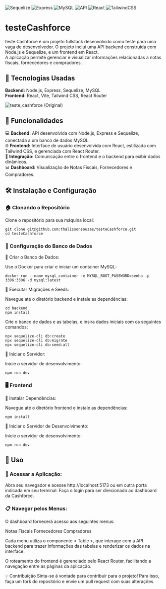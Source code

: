 ![Sequelize](https://img.shields.io/badge/Sequelize-v6.37.3-52B0E7)
![Express](https://img.shields.io/badge/Express-v4.19.2-gray)
![MySQL](https://img.shields.io/badge/MySQL-v8.0.31-F68C2E)
![API](https://img.shields.io/badge/API-REST-yellow)
![React](https://img.shields.io/badge/React-v17.0.2-blue)
![TailwindCSS](https://img.shields.io/badge/TailwindCSS-v2.2.19-06B6D4)
# testeCashforce

teste Cashforce é um projeto fullstack desenvolvido como teste para uma vaga de desenvolvedor. O projeto inclui uma API backend construída com Node.js e Sequelize, e um frontend em React.<br>
A aplicação permite gerenciar e visualizar informações relacionadas a notas fiscais, fornecedores e compradores.

## 🧩 Tecnologias Usadas
**Backend:** Node.js, Express, Sequelize, MySQL<br>
**Frontend:** React, Vite, Tailwind CSS, React Router
<br>

![teste_cashforce (Original)](https://github.com/user-attachments/assets/fa2504ea-bfba-4b41-9e6c-1f14e331f7db)





## 🚀 Funcionalidades
💻 **Backend:** API desenvolvida com Node.js, Express e Sequelize, conectada a um banco de dados MySQL.<br>
🌐 **Frontend:** Interface de usuário desenvolvida com React, estilizada com Tailwind CSS, e gerenciada com React Router.<br>
🔗 **Integração:** Comunicação entre o frontend e o backend para exibir dados dinâmicos.<br>
📊 **Dashboard:** Visualização de Notas Fiscais, Fornecedores e Compradores.


## 🛠️ Instalação e Configuração

### 🏠 Clonando o Repositório
Clone o repositório para sua máquina local:

    git clone git@github.com:thalissonsouzas/testeCashforce.git
    cd testeCashforce
    

### 🔧 Configuração do Banco de Dados
🔹 Criar o Banco de Dados:

Use o Docker para criar e iniciar um container MySQL:

    
    docker run --name mysql_container -e MYSQL_ROOT_PASSWORD=senha -p 3306:3306 -d mysql:latest
    

🔹 Executar Migrações e Seeds:

Navegue até o diretório backend e instale as dependências:
   
    cd backend
    npm install

Crie o banco de dados e as tabelas, e insira dados iniciais com os seguintes comandos:


    npx sequelize-cli db:create
    npx sequelize-cli db:migrate
    npx sequelize-cli db:seed:all

🔹 Iniciar o Servidor:

Inicie o servidor de desenvolvimento:

    npm run dev

### 🖥️ Frontend
🔹 Instalar Dependências:

Navegue até o diretório frontend e instale as dependências:


    
    npm install


🔹 Iniciar o Servidor de Desenvolvimento:

Inicie o servidor de desenvolvimento:

    npm run dev


## 🌟 Uso

### 🔗 Acessar a Aplicação:

Abra seu navegador e acesse http://localhost:5173 ou em outra porta indicada em seu terminal. Faça o login para ser direcionado ao dashboard da Cashforce.

### 📋 Navegar pelos Menus:

O dashboard fornecerá acesso aos seguintes menus:

Notas Fiscais
Fornecedores
Compradores

Cada menu utiliza o componente < Table >, que interage com a API backend para trazer informações das tabelas e renderizar os dados na interface.

O roteamento do frontend é gerenciado pelo React Router, facilitando a navegação entre as páginas da aplicação.


💡 Contribuição
Sinta-se à vontade para contribuir para o projeto! Para isso, faça um fork do repositório e envie um pull request com suas alterações.


